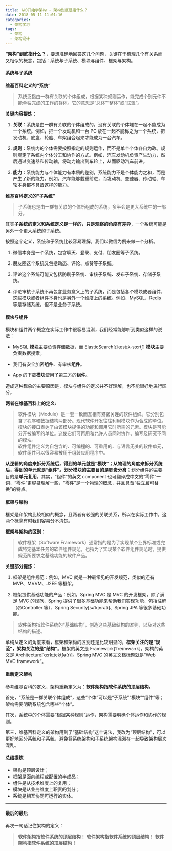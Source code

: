 ```yaml
---
title: 从0开始学架构 - 架构到底是指什么？
date: 2018-05-11 11:01:16
categories:
  - 架构学习
tags:
  - 架构
  - 架构设计
---
```

**“架构”到底指什么？**，要想准确地回答这几个问题，关键在于梳理几个有关系而又相似的概念，包括：系统与子系统、模块与组件、框架与架构。

#### 系统与子系统

**维基百科定义的“系统”**
> 系统泛指由一群有关联的个体组成，根据某种规则运作，能完成个别元件不能单独完成的工作的群体。它的意思是“总体”“整体”或“联盟”。

**关键内容提炼：**
1. **关联**：系统是由一群有关联的个体组成的，没有关联的个体堆在一起不能成为一个系统。例如，把一个发动机和一台 PC 放在一起不能称之为一个系统，把发动机、底盘、轮胎、车架组合起来才能成为一台汽车。

2. **规则**：系统内的个体需要按照指定的规则运作，而不是单个个体各自为政。规则规定了系统内个体分工和协作的方式。例如，汽车发动机负责产生动力，然后通过变速器和传动轴，将动力输出到车轮上，从而驱动汽车前进。

3. **能力**：系统能力与个体能力有本质的差别，系统能力不是个体能力之和，而是产生了新的能力。例如，汽车能够载重前进，而发动机、变速器、传动轴、车轮本身都不具备这样的能力。

**维基百科定义的“子系统”**
> 子系统也是由一群有关联的个体所组成的系统，多半会是更大系统中的一部分。

其实**子系统的定义和系统定义是一样的，只是观察的角度有差异**，一个系统可能是另外一个更大系统的子系统。

按照这个定义，系统和子系统比较容易理解。我们以微信为例来做一个分析。

1. 微信本身是一个系统，包含聊天、登录、支付、朋友圈等子系统。

2. 朋友圈这个系统又包括动态、评论、点赞等子系统。

3. 评论这个系统可能又包括防刷子系统、审核子系统、发布子系统、存储子系统。

4. 评论审核子系统不再包含业务意义上的子系统，而是包括各个模块或者组件，这些模块或者组件本身也是另外一个维度上的系统。例如，MySQL、Redis 等是存储系统，但不是业务子系统。

#### 模块与组件

模块和组件两个概念在实际工作中很容易混淆，我们经常能够听到类似这样的说法：

- MySQL **模块**主要负责存储数据，而 ElasticSearch[ɪˈlæstɪk-sɜ:rtʃ] **模块**主要负责数据搜索。

- 我们有安全加密**组件**、有审核**组件**。

- App 的下载**模块**使用了第三方的**组件**。

造成这种现象的主要原因是，模块与组件的定义并不好理解，也不能很好地进行区分。

**两者在维基百科上的定义:**
> 软件模块（Module）是一套一致而互相有紧密关连的软件组织。它分别包含了程序和数据结构两部分。现代软件开发往往利用模块作为合成的单位。模块的接口表达了由该模块提供的功能和调用它时所需的元素。模块是可能分开被编写的单位。这使它们可再用和允许人员同时协作、编写及研究不同的模块。<br>
> 软件组件定义为自包含的、可编程的、可重用的、与语言无关的软件单元，软件组件可以很容易被用于组装应用程序中。

**从逻辑的角度来拆分系统后，得到的单元就是“模块”；从物理的角度来拆分系统后，得到的单元就是“组件”。**划分模块的主要目的是**职责分离**；划分组件的主要目的是**单元复用**。其实，“组件”的英文 component 也可翻译成中文的“零件”一词，“零件”更容易理解一些，“零件”是一个物理的概念，并且具备“独立且可替换”的特点。

#### 框架与架构
框架是和架构比较相似的概念，且两者有较强的关联关系，所以在实际工作中，这两个概念有时我们容易分不清楚。

**框架与架构的区别：**

> 软件框架（Software Framework）通常指的是为了实现某个业界标准或完成特定基本任务的软件组件规范，也指为了实现某个软件组件规范时，提供规范所要求之基础功能的软件产品。

**关键部分提炼：**

1. 框架是组件规范：例如，MVC 就是一种最常见的开发规范，类似的还有 MVP、MVVM、J2EE 等框架。

2. 框架提供基础功能的产品：例如，Spring MVC 是 MVC 的开发框架，除了满足 MVC 的规范，Spring 提供了很多基础功能来帮助我们实现功能，包括注解（@Controller 等）、Spring Security[səˈkjʊrəti]、Spring JPA 等很多基础功能。

> 软件架构指软件系统的“基础结构”，创造这些基础结构的准则，以及对这些结构的描述。

单纯从定义的角度来看，框架和架构的区别还是比较明显的，**框架关注的是“规范”，架构关注的是“结构”**。框架的英文是 Framework[ˈfreɪmwɜ:rk]，架构的英文是 Architecture[ˈɑ:rkɪtektʃə(r)]。Spring MVC 的英文文档标题就是“Web MVC framework”。

#### 重新定义架构
参考维基百科的定义，架构重新定义为：**软件架构指软件系统的顶层结构。**

首先，“系统是一群关联个体组成”，这些“个体”可以是“子系统”“模块”“组件”等；架构需要明确系统包含哪些“个体”。

其次，系统中的个体需要“根据某种规则”运作，架构需要明确个体运作和协作的规则。

第三，维基百科定义的架构用到了“基础结构”这个说法，我改为“顶层结构”，可以更好地区分系统和子系统，避免将系统架构和子系统架构混淆在一起导致架构层次混乱。

#### 总结提炼

- 架构是顶层设计；
- 框架是面向编程或配置的半成品；
- 组件是从技术维度上的复用；
- 模块是从业务维度上职责的划分；
- 系统是相互协同可运行的实体。

-----

#### 最后的最后

再次一句话记住架构的定义：

> **软件架构指软件系统的顶层结构！**
> **软件架构指软件系统的顶层结构！**
> **软件架构指软件系统的顶层结构！**
